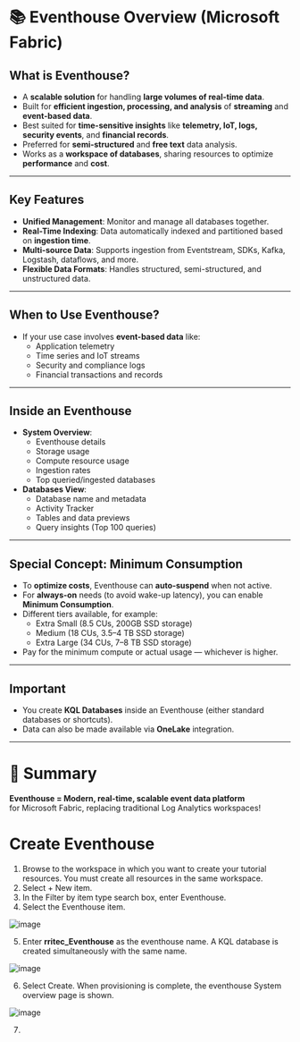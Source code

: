 # 📚 Eventhouse Overview (Microsoft Fabric)

## What is Eventhouse?
- A **scalable solution** for handling **large volumes of real-time data**.
- Built for **efficient ingestion, processing, and analysis** of **streaming** and **event-based data**.
- Best suited for **time-sensitive insights** like **telemetry, IoT, logs, security events**, and **financial records**.
- Preferred for **semi-structured** and **free text** data analysis.
- Works as a **workspace of databases**, sharing resources to optimize **performance** and **cost**.

---

## Key Features
- **Unified Management**: Monitor and manage all databases together.
- **Real-Time Indexing**: Data automatically indexed and partitioned based on **ingestion time**.
- **Multi-source Data**: Supports ingestion from Eventstream, SDKs, Kafka, Logstash, dataflows, and more.
- **Flexible Data Formats**: Handles structured, semi-structured, and unstructured data.

---

## When to Use Eventhouse?
- If your use case involves **event-based data** like:
  - Application telemetry
  - Time series and IoT streams
  - Security and compliance logs
  - Financial transactions and records

---

## Inside an Eventhouse
- **System Overview**: 
  - Eventhouse details
  - Storage usage
  - Compute resource usage
  - Ingestion rates
  - Top queried/ingested databases
- **Databases View**:
  - Database name and metadata
  - Activity Tracker
  - Tables and data previews
  - Query insights (Top 100 queries)

---

## Special Concept: Minimum Consumption
- To **optimize costs**, Eventhouse can **auto-suspend** when not active.
- For **always-on** needs (to avoid wake-up latency), you can enable **Minimum Consumption**.
- Different tiers available, for example:
  - Extra Small (8.5 CUs, 200GB SSD storage)
  - Medium (18 CUs, 3.5–4 TB SSD storage)
  - Extra Large (34 CUs, 7–8 TB SSD storage)
- Pay for the minimum compute or actual usage — whichever is higher.

---

## Important
- You create **KQL Databases** inside an Eventhouse (either standard databases or shortcuts).
- Data can also be made available via **OneLake** integration.

---

# 🎁 Summary
**Eventhouse = Modern, real-time, scalable event data platform**  
for Microsoft Fabric, replacing traditional Log Analytics workspaces!

# Create Eventhouse
1. Browse to the workspace in which you want to create your tutorial resources. You must create all resources in the same workspace.
2. Select + New item.
3. In the Filter by item type search box, enter Eventhouse.
4. Select the Eventhouse item.

![image](https://github.com/user-attachments/assets/37360f35-4107-4fcc-9725-e05494332cc4)

5. Enter **rritec_Eventhouse** as the eventhouse name. A KQL database is created simultaneously with the same name.

![image](https://github.com/user-attachments/assets/33f7b5cb-0f67-47e7-9060-e7d4014d4034)

6. Select Create. When provisioning is complete, the eventhouse System overview page is shown.

![image](https://github.com/user-attachments/assets/9d3e723a-d6a7-4e2a-83a5-786fcfcdec50)

7. 

